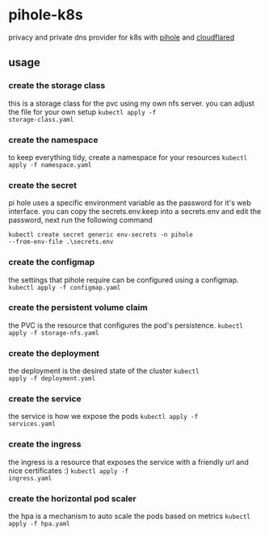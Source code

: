 # pihole-k8s
privacy and private dns provider for k8s with [pihole](https://pi-hole.net/) and [cloudflared](https://github.com/cloudflare/cloudflared)

## usage
### create the storage class
this is a storage class for the pvc using my own nfs server. you can adjust the file for your own setup
<code>kubectl apply -f storage-class.yaml</code>

### create the namespace
to keep everything tidy, create a namespace for your resources
<code>kubectl apply -f namespace.yaml</code>

### create the secret
pi hole uses a specific environment variable as the password for it's web interface.  you can copy the secrets.env.keep into a secrets.env and edit the password, next run the following command

<code>kubectl create secret generic env-secrets -n pihole --from-env-file .\secrets.env</code>

### create the configmap
the settings that pihole require can be configured using a configmap. 
<code>kubectl apply -f configmap.yaml</code>

### create the persistent volume claim
the PVC is the resource that configures the pod's persistence.
<code>kubectl apply -f storage-nfs.yaml</code>

### create the deployment
the deployment is the desired state of the cluster
<code>kubectl apply -f deployment.yaml</code>

### create the service
the service is how we expose the pods
<code>kubectl apply -f services.yaml</code>

### create the ingress
the ingress is a resource that exposes the service with a friendly url and nice certificates :)
<code>kubectl apply -f ingress.yaml</code>

### create the horizontal pod scaler
the hpa is a mechanism to auto scale the pods based on metrics
<code>kubectl apply -f hpa.yaml</code>